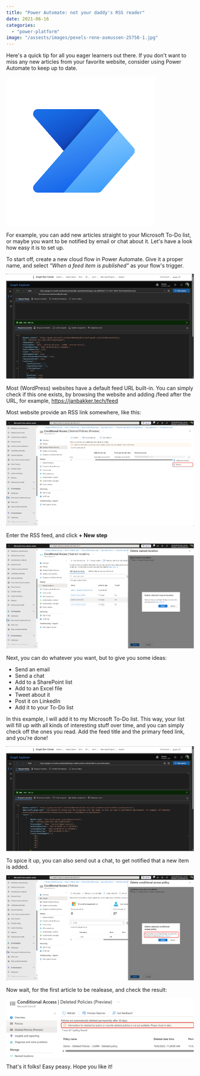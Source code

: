 ```yaml
---
title: "Power Automate: not your daddy's RSS reader"
date: 2021-06-16
categories: 
  - "power-platform"
image: "/assests/images/pexels-rene-asmussen-25758-1.jpg"
---
```


Here's a quick tip for all you eager learners out there. If you don't want to miss any new articles from your favorite website, consider using Power Automate to keep up to date.

![Power Automate - Microsoft Tech Community](/assets/images/xuPlE1EJ_400x400.png)

For example, you can add new articles straight to your Microsoft To-Do list, or maybe you want to be notified by email or chat about it. Let's have a look how easy it is to set up.

To start off, create a new cloud flow in Power Automate. Give it a proper name, and select _"When a feed item is published"_ as your flow's trigger.

![](/assets/images/image-6.png)

Most (WordPress) websites have a default feed URL built-in. You can simply check if this one exists, by browsing the website and adding /feed after the URL, for example, https://janbakker.tech/feed

Most website provide an RSS link somewhere, like this:

![](/assets/images/image-10.png)

Enter the RSS feed, and click **\+ New step**

![](/assets/images/image-7.png)

Next, you can do whatever you want, but to give you some ideas:

- Send an email
- Send a chat
- Add to a SharePoint list
- Add to an Excel file
- Tweet about it
- Post it on LinkedIn
- Add it to your To-Do list

In this example, I will add it to my Microsoft To-Do list. This way, your list will fill up with all kinds of interesting stuff over time, and you can simply check off the ones you read. Add the feed title and the primary feed link, and you're done!

![](/assets/images/image-8.png)

To spice it up, you can also send out a chat, to get notified that a new item is added.

![](/assets/images/image-9.png)

Now wait, for the first article to be realease, and check the result:

![](/assets/images/image-12.png)

That's it folks! Easy peasy. Hope you like it!

